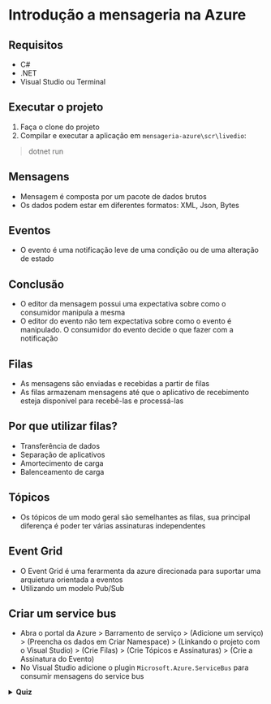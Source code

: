 # Introdução a mensageria na Azure
## Requisitos
- C#
- .NET
- Visual Studio ou Terminal

## Executar o projeto
1. Faça o clone do projeto
2. Compilar e executar a aplicação em `mensageria-azure\scr\livedio`:
>dotnet run

## Mensagens
- Mensagem é composta por um pacote de dados brutos
- Os dados podem estar em diferentes formatos: XML, Json, Bytes

## Eventos
- O evento é uma notificação leve de uma condição ou de uma alteração de estado

## Conclusão
- O editor da mensagem possui uma expectativa sobre como o consumidor manipula a mesma
- O editor do evento não tem expectativa sobre como o evento é manipulado. O consumidor do evento decide o que fazer com a notificação

## Filas
- As mensagens são enviadas e recebidas a partir de filas
- As filas armazenam mensagens até que o aplicativo de recebimento esteja disponível para recebê-las e processá-las

## Por que utilizar filas?
- Transferência de dados
- Separação de aplicativos
- Amortecimento de carga
- Balenceamento de carga

## Tópicos
- Os tópicos de um modo geral são semelhantes as filas, sua principal diferença é poder ter várias assinaturas independentes

## Event Grid
- O Event Grid é uma ferarmenta da azure direcionada para suportar uma arquietura orientada a eventos
- Utilizando um modelo Pub/Sub

## Criar um service bus
- Abra o portal da Azure > Barramento de serviço > (Adicione um serviço) > (Preencha os dados em Criar Namespace) > (Linkando o projeto com o Visual Studio) > (Crie Filas) > (Crie Tópicos e Assinaturas) > (Crie a Assinatura do Evento)
- No Visual Studio adicione o plugin `Microsoft.Azure.ServiceBus` para consumir mensagens do service bus

<details>
  <summary><strong>Quiz</strong></summary>
  
## O que são mensagens e que em formatos podem estar?
Uma mensagem é composta por um pacote com dados brutos e pode estar em diversos formatos, como XML, JSON, Bytes, entre outros

## O que seria o NuGet?
Mecanismo com suporte da Microsoft para compartilhamento de código, pelo qual é possível obter pacotes úteis, como o Service Bus

## O que é o Azure Service Bus?
Um mediador de mensagens totalmente gerenciado, confiável e seguro para a transferência assíncrona de dados, podemos utilizar filas e tópicos para envio e recebimento de mensagens

## Como as mensagens são enviadas de um serviço para outro?
A mensagem é enviada pelo remetente, armazenada pelas filas, até que outro consumidor pegue essa mensagem como receptor e seja processada

## O que é o Event Grid?
Ferramenta da Azure direcionada para suportar uma arquitetura orientada de eventos. Baseada em um modelo Pub/Sub

## Qual a principal diferença entre mensagens e eventos?
Uma mensagem espera ser manipulada pelo consumidor, já o evento não possui nenhuma expectativa sobre como o evento é manipulado, portando o consumidor do evento decide o que fazer com a notificação

## O que são as filas?
Podemos dizer que são pacotes de armazenamento, onde as mensagens são mantidas até que o aplicativo de recebimento esteja disponível para recebê-las e processá-las

## É possível criar filas do Barramento de Serviço?
Sim, utilizando o próprio portal do Azure é possível criar um namespace, fila de barramento de serviço e obter credenciais de autorização de um aplicativo cliente pode usar para enviar/receber mensagens de/para a fila

## O que são tópicos?
Semelhantes as filas, porém existe uma diferença em poder ter várias assinaturas independentes

## Por que utilizar as filas?
Transferência de dados, separação de aplicativos, amortecimento de carga, balanceamento de carga, entre outros

